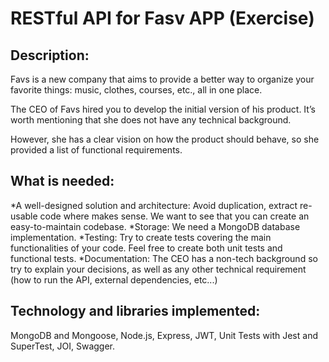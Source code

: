 # RESTful API for Fasv APP (Exercise)

## Description:

Favs is a new company that aims to provide a better way to organize your favorite things: music, clothes, courses, etc., all in one place.

The CEO of Favs hired you to develop the initial version of his product. It’s worth mentioning that she does not have any technical background.

However, she has a clear vision on how the product should behave, so she provided a list of functional requirements.

## What is needed:

*A well-designed solution and architecture: Avoid duplication, extract re-usable code where makes sense. We want to see that you can create an easy-to-maintain codebase.
*Storage: We need a MongoDB database implementation.
*Testing: Try to create tests covering the main functionalities of your code. Feel free to create both unit tests and functional tests.
*Documentation: The CEO has a non-tech background so try to explain your decisions, as well as any other technical requirement (how to run the API, external dependencies, etc...)

## Technology and libraries implemented:

MongoDB and Mongoose, Node.js, Express, JWT, Unit Tests with Jest and SuperTest, JOI, Swagger.
